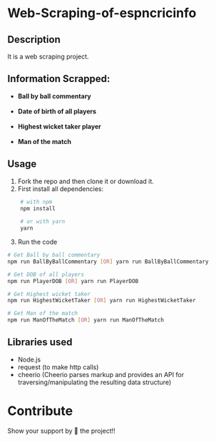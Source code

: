 # Web-Scraping-of-espncricinfo

## Description
It is a web scraping project.

## Information Scrapped:
- **Ball by ball commentary**
<br><br>
- **Date of birth of all players**
<br><br>
- **Highest wicket taker player**
<br><br>
- **Man of the match**

## Usage
1. Fork the repo and then clone it or download it.
2. First install all dependencies:
```bash
    # with npm
    npm install
    
    # or with yarn
    yarn
 ```
3. Run the code
```bash
# Get Ball by ball commentary
npm run BallByBallCommentary [OR] yarn run BallByBallCommentary

# Get DOB of all players
npm run PlayerDOB [OR] yarn run PlayerDOB

# Get Highest wicket taker
npm run HighestWicketTaker [OR] yarn run HighestWicketTaker

# Get Man of the match
npm run ManOfTheMatch [OR] yarn run ManOfTheMatch
```

## Libraries used
- Node.js
- request (to make http calls)
- cheerio (Cheerio parses markup and provides an API for traversing/manipulating the resulting data structure)

# Contribute
Show your support by 🌟 the project!!


